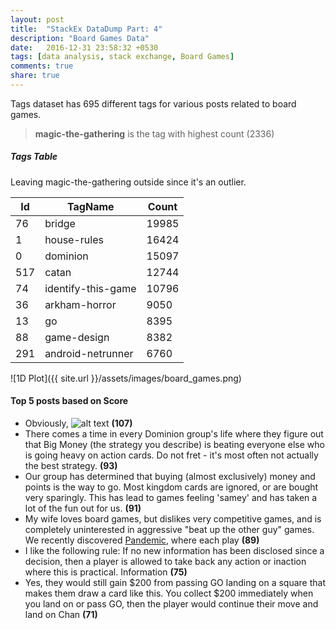 ```yaml
---
layout: post
title:  "StackEx DataDump Part: 4"
description: "Board Games Data"
date:   2016-12-31 23:58:32 +0530
tags: [data analysis, stack exchange, Board Games]
comments: true
share: true
---
```


Tags dataset has 695 different tags for various posts related to board games.   


> **magic-the-gathering** is the tag with highest count (2336)

##### Tags Table

Leaving magic-the-gathering outside since it's an outlier.

**Id**|**TagName**|**Count**
-------|--------|-------
76      |bridge     |19985
1      |house-rules     |16424
0     |dominion     |15097
517      |catan     |12744
74      |identify-this-game    |10796
36      |arkham-horror    |9050
13      |go    |8395
88      |game-design    |8382
291      |android-netrunner   |6760


![1D Plot]({{ site.url }}/assets/images/board_games.png)

#### Top 5 posts based on Score
* Obviously, <img src="http://i.stack.imgur.com/rmjEq.jpg" alt="alt text"> **(107)**
* There comes a time in every Dominion group's life where they figure out that Big Money (the strategy you describe) is beating everyone else who is going heavy on action cards. Do not fret - it's most often not actually the best strategy. **(93)**
* Our group has determined that buying (almost exclusively) money and points is the way to go. Most kingdom cards are ignored, or are bought very sparingly. This has lead to games feeling 'samey' and has taken a lot of the fun out for us. **(91)**
* My wife loves board games, but dislikes very competitive games, and is completely uninterested in aggressive "beat up the other guy" games. We recently discovered <a href="http://boardgamegeek.com/boardgame/30549/pandemic">Pandemic</a>, where each play **(89)**
* I like the following rule: If no new information has been disclosed since a decision, then a player is allowed to take back any action or inaction where this is practical. Information **(75)**
* Yes, they would still gain $200 from passing GO landing on a square that makes them draw a card like this. You collect $200 immediately when you land on or pass GO, then the player would continue their move and land on Chan **(71)**
